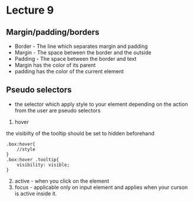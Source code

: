 # Lecture 9

## Margin/padding/borders

- Border - The line which separates margin and padding
- Margin - The space between the border and the outside
- Padding - The space between the border and text
- Margin has the color of its parent
- padding has the color of the current element

## Pseudo selectors

- the selector which apply style to your element depending on the action from the user are pseudo selectors
1. hover

the visibilty of the tooltip should be set to hidden beforehand
```
.box:hover{
    //style
}
.box:hover .tooltip{
    visibility: visible;
}
```
2. active - when you click on the element
3. focus - applicable only on input element and applies when your curson is active inside it.